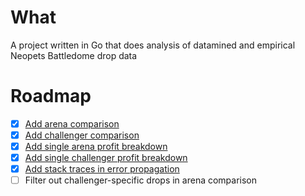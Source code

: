 # What
A project written in Go that does analysis of datamined and empirical Neopets Battledome drop data

# Roadmap
- [x] [Add arena comparison](https://github.com/darienchong/neopets-battledome-analysis/commit/146edd8d8014ab56d39e4fbb014bfd698d73df3a)
- [x] [Add challenger comparison](https://github.com/darienchong/neopets-battledome-analysis/commit/724c4c6986900cdaa751a98b1ff00d31f74d3b42)
- [x] [Add single arena profit breakdown](https://github.com/darienchong/neopets-battledome-analysis/commit/4f1a7b98236b3455ebb901e1655ca3f99ba24cb4)
- [x] [Add single challenger profit breakdown](https://github.com/darienchong/neopets-battledome-analysis/commit/4f1a7b98236b3455ebb901e1655ca3f99ba24cb4)
- [x] [Add stack traces in error propagation](https://github.com/darienchong/neopets-battledome-analysis/commit/0ebf6b0b4d195a46be78b7052e8e28619268d295)
- [ ] Filter out challenger-specific drops in arena comparison